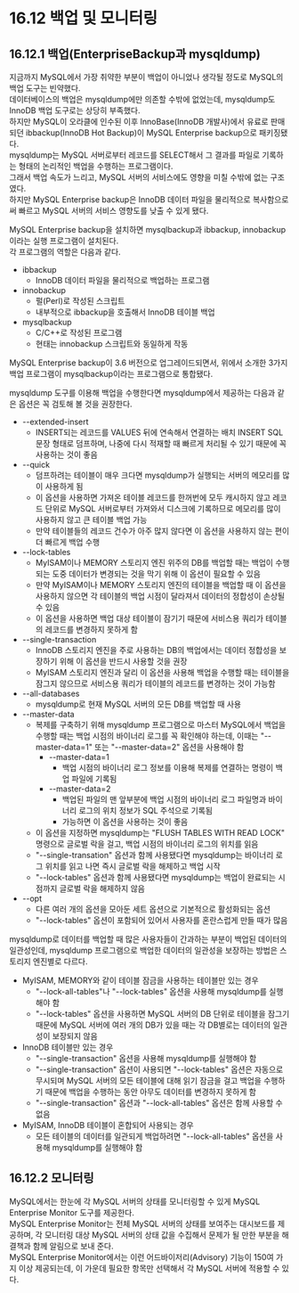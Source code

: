# 16.12 백업 및 모니터링

## 16.12.1 백업(EnterpriseBackup과 mysqldump)

지금까지 MySQL에서 가장 취약한 부분이 백업이 아니었나 생각될 정도로 MySQL의 백업 도구는 빈약했다.  
데이터베이스의 백업은 mysqldump에만 의존할 수밖에 없었는데, mysqldump도 InnoDB 백업 도구로는 상당히 부족했다.  
하지만 MySQL이 오라클에 인수된 이후 InnoBase(InnoDB 개발사)에서 유료로 판매되던 ibbackup(InnoDB Hot Backup)이 MySQL Enterprise backup으로 패키징됐다.  
mysqldump는 MySQL 서버로부터 레코드를 SELECT해서 그 결과를 파일로 기록하는 형태의 논리적인 백업을 수행하는 프로그램이다.  
그래서 백업 속도가 느리고, MySQL 서버의 서비스에도 영향을 미칠 수밖에 없는 구조였다.  
하지만 MySQL Enterprise backup은 InnoDB 데이터 파일을 물리적으로 복사함으로써 빠르고 MySQL 서버의 서비스 영향도를 낮출 수 있게 됐다.

MySQL Enterprise backup을 설치하면 mysqlbackup과 ibbackup, innobackup이라는 실행 프로그램이 설치된다.  
각 프로그램의 역할은 다음과 같다.

- ibbackup
  - InnoDB 데이터 파일을 물리적으로 백업하는 프로그램
- innobackup
  - 펄(Perl)로 작성된 스크립트
  - 내부적으로 ibbackup을 호출해서 InnoDB 테이블 백업
- mysqlbackup
  - C/C++로 작성된 프로그램
  - 현태는 innobackup 스크립트와 동일하게 작동

MySQL Enterprise backup이 3.6 버전으로 업그레이드되면서, 위에서 소개한 3가지 백업 프로그램이 mysqlbackup이라는 프로그램으로 통합됐다.  

mysqldump 도구를 이용해 백업을 수행한다면 mysqldump에서 제공하는 다음과 같은 옵션은 꼭 검토해 볼 것을 권장한다.

- --extended-insert
  - INSERT되는 레코드를 VALUES 뒤에 연속해서 연결하는 배치 INSERT SQL 문장 형태로 덤프하며, 나중에 다시 적재할 때 빠르게 처리될 수 있기 때문에 꼭 사용하는 것이 좋음
- --quick
  - 덤프하려는 테이블이 매우 크다면 mysqldump가 실행되는 서버의 메모리를 많이 사용하게 됨
  - 이 옵션을 사용하면 가져온 테이블 레코드를 한꺼번에 모두 캐시하지 않고 레코드 단위로 MySQL 서버로부터 가져와서 디스크에 기록하므로 메모리를 많이 사용하지 않고 큰 테이블 백업 가능
  - 만약 테이블들의 레코드 건수가 아주 많지 않다면 이 옵션을 사용하지 않는 편이 더 빠르게 백업 수행
- --lock-tables
  - MyISAM이나 MEMORY 스토리지 엔진 위주의 DB를 백업할 때는 백업이 수행되는 도중 데이터가 변경되는 것을 막기 위해 이 옵션이 필요할 수 있음
  - 만약 MyISAM이나 MEMORY 스토리지 엔진의 테이블을 백업할 때 이 옵션을 사용하지 않으면 각 테이블의 백업 시점이 달라져서 데이터의 정합성이 손상될 수 있음
  - 이 옵션을 사용하면 백업 대상 테이블이 잠기기 때문에 서비스용 쿼리가 테이블의 레코드를 변경하지 못하게 함
- --single-transaction
  - InnoDB 스토리지 엔진을 주로 사용하는 DB의 백업에서는 데이터 정합성을 보장하기 위해 이 옵션을 반드시 사용할 것을 권장
  - MyISAM 스토리지 엔진과 달리 이 옵션을 사용해 백업을 수행할 때는 테이블을 잠그지 않으므로 서비스용 쿼리가 테이블의 레코드를 변경하는 것이 가능함
- --all-databases
  - mysqldump로 현재 MySQL 서버의 모든 DB를 백업할 때 사용
- --master-data
  - 복제를 구축하기 위해 mysqldump 프로그램으로 마스터 MySQL에서 백업을 수행할 때는 백업 시점의 바이너리 로그를 꼭 확인해야 하는데, 이때는 "--master-data=1" 또는 "--master-data=2" 옵션을 사용해야 함
    - --master-data=1
      - 백업 시점의 바이너리 로그 정보를 이용해 복제를 연결하는 명령이 백업 파일에 기록됨
    - --master-data=2
      - 백업된 파일의 맨 앞부분에 백업 시점의 바이너리 로그 파일명과 바이너리 로그의 위치 정보가 SQL 주석으로 기록됨
      - 가능하면 이 옵션을 사용하는 것이 좋음
  - 이 옵션을 지정하면 mysqldump는 "FLUSH TABLES WITH READ LOCK" 명령으로 글로벌 락을 걸고, 백업 시점의 바이너리 로그의 위치를 읽음
  - "--single-transation" 옵션과 함께 사용됐다면 mysqldump는 바이너리 로그 위치를 읽고 나면 즉시 글로벌 락을 해제하고 백업 시작
  - "--lock-tables" 옵션과 함께 사용됐다면 mysqldump는 백업이 완료되는 시점까지 글로벌 락을 해제하지 않음
- --opt
  - 다른 여러 개의 옵션을 모아둔 세트 옵션으로 기본적으로 활성화되는 옵션
  - "--lock-tables" 옵션이 포함되어 있어서 사용자를 혼란스럽게 만들 때가 많음

mysqldump로 데이터를 백업할 때 많은 사용자들이 간과하는 부분이 백업된 데이터의 일관성인데, mysqldump 프로그램으로 백업한 데이터의 일관성을 보장하는 방법은 스토리지 엔진별로 다르다.

- MyISAM, MEMORY와 같이 테이블 잠금을 사용하는 테이블만 있는 경우
  - "--lock-all-tables"나 "--lock-tables" 옵션을 사용해 mysqldump를 실행해야 함
  - "--lock-tables" 옵션을 사용하면 MySQL 서버의 DB 단위로 테이블을 잠그기 때문에 MySQL 서버에 여러 개의 DB가 있을 때는 각 DB별로는 데이터의 일관성이 보장되지 않음
- InnoDB 테이블만 있는 경우
  - "--single-transaction" 옵션을 사용해 mysqldump를 실행해야 함
  - "--single-transaction" 옵션이 사용되면 "--lock-tables" 옵션은 자동으로 무시되며 MySQL 서버의 모든 테이블에 대해 읽기 잠금을 걸고 백업을 수행하기 때문에 백업을 수행하는 동안 아무도 데이터를 변경하지 못하게 함
  - "--single-transaction" 옵션과 "--lock-all-tables" 옵션은 함께 사용할 수 없음
- MyISAM, InnoDB 테이블이 혼합되어 사용되는 경우
  - 모든 테이블의 데이터를 일관되게 백업하려면 "--lock-all-tables" 옵션을 사용해 mysqldump를 실행해야 함

## 16.12.2 모니터링

MySQL에서는 한눈에 각 MySQL 서버의 상태를 모니터링할 수 있게 MySQL Enterprise Monitor 도구를 제공한다.  
MySQL Enterprise Monitor는 전체 MySQL 서버의 상태를 보여주는 대시보드를 제공하며, 각 모니터링 대상 MySQL 서버의 상태 값을 수집해서 문제가 될 만한 부분을 해결책과 함께 알림으로 보내 준다.  
MySQL Enterprise Monitor에서는 이런 어드바이저리(Advisory) 기능이 150여 가지 이상 제공되는데, 이 가운데 필요한 항목만 선택해서 각 MySQL 서버에 적용할 수 있다.
